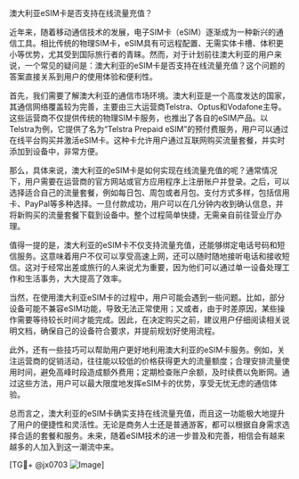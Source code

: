 澳大利亚eSIM卡是否支持在线流量充值？

近年来，随着移动通信技术的发展，电子SIM卡（eSIM）逐渐成为一种新兴的通信工具。相比传统的物理SIM卡，eSIM具有可远程配置、无需实体卡槽、体积更小等优势，尤其受到国际旅行者的青睐。然而，对于计划前往澳大利亚的用户来说，一个常见的疑问是：澳大利亚的eSIM卡是否支持在线流量充值？这个问题的答案直接关系到用户的使用体验和便利性。

首先，我们需要了解澳大利亚的通信市场环境。澳大利亚是一个高度发达的国家，其通信网络覆盖较为完善，主要由三大运营商Telstra、Optus和Vodafone主导。这些运营商不仅提供传统的物理SIM卡服务，也推出了各自的eSIM产品。以Telstra为例，它提供了名为“Telstra Prepaid eSIM”的预付费服务，用户可以通过在线平台购买并激活eSIM卡。这种卡允许用户通过互联网购买流量套餐，并实时添加到设备中，非常方便。

那么，具体来说，澳大利亚的eSIM卡是如何实现在线流量充值的呢？通常情况下，用户需要在运营商的官方网站或官方应用程序上注册账户并登录。之后，可以选择适合自己的流量套餐，例如每日包、周包或者月包。支付方式多样，包括信用卡、PayPal等多种选择。一旦付款成功，用户可以在几分钟内收到确认信息，并将新购买的流量套餐下载到设备中。整个过程简单快捷，无需亲自前往营业厅办理。

值得一提的是，澳大利亚的eSIM卡不仅支持流量充值，还能够绑定电话号码和短信服务。这意味着用户不仅可以享受高速上网，还可以随时随地接听电话和接收短信。这对于经常出差或旅行的人来说尤为重要，因为他们可以通过单一设备处理工作和生活事务，大大提高了效率。

当然，在使用澳大利亚eSIM卡的过程中，用户可能会遇到一些问题。比如，部分设备可能不兼容eSIM功能，导致无法正常使用；又或者，由于时差原因，某些操作需要等待较长时间才能完成。因此，在决定购买之前，建议用户仔细阅读相关说明文档，确保自己的设备符合要求，并提前规划好使用流程。

此外，还有一些技巧可以帮助用户更好地利用澳大利亚的eSIM卡服务。例如，关注运营商的促销活动，往往能以较低的价格获得更大的流量额度；合理安排流量使用时间，避免高峰时段造成额外费用；定期检查账户余额，及时续费以免断网。通过这些方法，用户可以最大限度地发挥eSIM卡的优势，享受无忧无虑的通信体验。

总而言之，澳大利亚的eSIM卡确实支持在线流量充值，而且这一功能极大地提升了用户的便捷性和灵活性。无论是商务人士还是普通游客，都可以根据自身需求选择合适的套餐和服务。未来，随着eSIM技术的进一步普及和完善，相信会有越来越多的人加入到这一潮流中来。

[TG💪+ @jx0703 ![Image](https://github.com/user-attachments/assets/dbca1d08-cadb-493c-b0ec-ad6f7a83f270)]